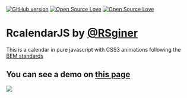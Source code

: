 [![GitHub version](https://badge.fury.io/gh/rsginer%2Frcalendarjs.svg)](https://badge.fury.io/gh/rsginer%2Frcalendarjs)
[![Open Source Love](https://badges.frapsoft.com/os/v1/open-source.svg?v=102)](https://github.com/RSginer/rcalendarjs/blob/master/LICENSE.md)
[![Open Source Love](https://badges.frapsoft.com/os/mit/mit.svg?v=102)](https://github.com/RSginer/rcalendarjs/blob/master/LICENSE.md)

# RcalendarJS by <a href="https://github.com/RSginer">@RSginer</a>
This is a calendar in  pure javascript with CSS3 animations following the <a href="http://getbem.com/introduction/">BEM standards</a>
<h2>You can see a demo on <a href="https://rsginer.github.io/rcalendarjs"> this page</a></h2>
<a href="https://rsginer.github.io/rcalendarjs"><img src="https://raw.githubusercontent.com/RSginer/rcalendarjs/master/screenshot.PNG" border="0" ></a>

